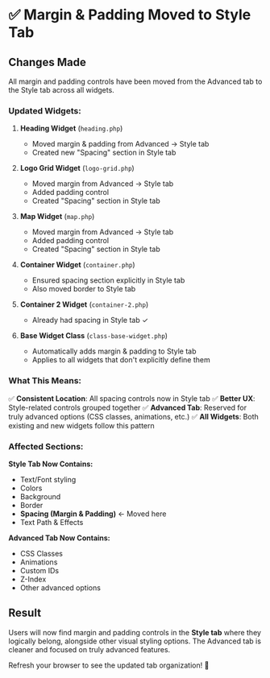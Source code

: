 # ✅ Margin & Padding Moved to Style Tab

## Changes Made

All margin and padding controls have been moved from the Advanced tab to the Style tab across all widgets.

### Updated Widgets:

1. **Heading Widget** (`heading.php`)
   - Moved margin & padding from Advanced → Style tab
   - Created new "Spacing" section in Style tab

2. **Logo Grid Widget** (`logo-grid.php`)
   - Moved margin from Advanced → Style tab
   - Added padding control
   - Created "Spacing" section in Style tab

3. **Map Widget** (`map.php`)
   - Moved margin from Advanced → Style tab
   - Added padding control
   - Created "Spacing" section in Style tab

4. **Container Widget** (`container.php`)
   - Ensured spacing section explicitly in Style tab
   - Also moved border to Style tab

5. **Container 2 Widget** (`container-2.php`)
   - Already had spacing in Style tab ✓

6. **Base Widget Class** (`class-base-widget.php`)
   - Automatically adds margin & padding to Style tab
   - Applies to all widgets that don't explicitly define them

### What This Means:

✅ **Consistent Location**: All spacing controls now in Style tab
✅ **Better UX**: Style-related controls grouped together
✅ **Advanced Tab**: Reserved for truly advanced options (CSS classes, animations, etc.)
✅ **All Widgets**: Both existing and new widgets follow this pattern

### Affected Sections:

**Style Tab Now Contains:**
- Text/Font styling
- Colors
- Background
- Border
- **Spacing (Margin & Padding)** ← Moved here
- Text Path & Effects

**Advanced Tab Now Contains:**
- CSS Classes
- Animations
- Custom IDs
- Z-Index
- Other advanced options

## Result

Users will now find margin and padding controls in the **Style tab** where they logically belong, alongside other visual styling options. The Advanced tab is cleaner and focused on truly advanced features.

Refresh your browser to see the updated tab organization! 🎉
